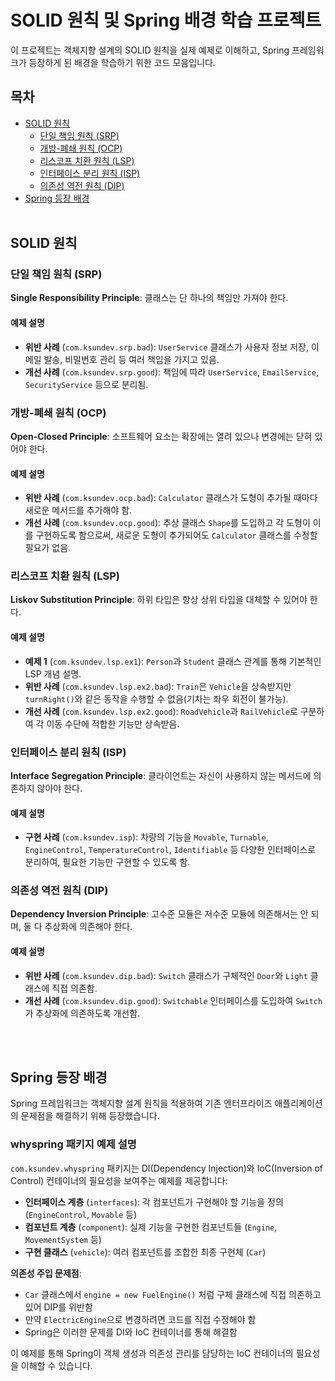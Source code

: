 # SOLID 원칙 및 Spring 배경 학습 프로젝트

이 프로젝트는 객체지향 설계의 SOLID 원칙을 실제 예제로 이해하고, Spring 프레임워크가 등장하게 된 배경을 학습하기 위한 코드 모음입니다.

## 목차
- [SOLID 원칙](#solid-원칙)
  - [단일 책임 원칙 (SRP)](#단일-책임-원칙-srp)
  - [개방-폐쇄 원칙 (OCP)](#개방-폐쇄-원칙-ocp)
  - [리스코프 치환 원칙 (LSP)](#리스코프-치환-원칙-lsp)
  - [인터페이스 분리 원칙 (ISP)](#인터페이스-분리-원칙-isp)
  - [의존성 역전 원칙 (DIP)](#의존성-역전-원칙-dip)
- [Spring 등장 배경](#spring-등장-배경)
<br><br>

## SOLID 원칙

### 단일 책임 원칙 (SRP)
**Single Responsibility Principle**: 클래스는 단 하나의 책임만 가져야 한다.

#### 예제 설명
- **위반 사례** (`com.ksundev.srp.bad`): `UserService` 클래스가 사용자 정보 저장, 이메일 발송, 비밀번호 관리 등 여러 책임을 가지고 있음.
- **개선 사례** (`com.ksundev.srp.good`): 책임에 따라 `UserService`, `EmailService`, `SecurityService` 등으로 분리됨.

### 개방-폐쇄 원칙 (OCP)
**Open-Closed Principle**: 소프트웨어 요소는 확장에는 열려 있으나 변경에는 닫혀 있어야 한다.

#### 예제 설명
- **위반 사례** (`com.ksundev.ocp.bad`): `Calculator` 클래스가 도형이 추가될 때마다 새로운 메서드를 추가해야 함.
- **개선 사례** (`com.ksundev.ocp.good`): 추상 클래스 `Shape`를 도입하고 각 도형이 이를 구현하도록 함으로써, 새로운 도형이 추가되어도 `Calculator` 클래스를 수정할 필요가 없음.

### 리스코프 치환 원칙 (LSP)
**Liskov Substitution Principle**: 하위 타입은 항상 상위 타입을 대체할 수 있어야 한다.

#### 예제 설명
- **예제 1** (`com.ksundev.lsp.ex1`): `Person`과 `Student` 클래스 관계를 통해 기본적인 LSP 개념 설명.
- **위반 사례** (`com.ksundev.lsp.ex2.bad`): `Train`은 `Vehicle`을 상속받지만 `turnRight()`와 같은 동작을 수행할 수 없음(기차는 좌우 회전이 불가능).
- **개선 사례** (`com.ksundev.lsp.ex2.good`): `RoadVehicle`과 `RailVehicle`로 구분하여 각 이동 수단에 적합한 기능만 상속받음.

### 인터페이스 분리 원칙 (ISP)
**Interface Segregation Principle**: 클라이언트는 자신이 사용하지 않는 메서드에 의존하지 않아야 한다.

#### 예제 설명
- **구현 사례** (`com.ksundev.isp`): 차량의 기능을 `Movable`, `Turnable`, `EngineControl`, `TemperatureControl`, `Identifiable` 등 다양한 인터페이스로 분리하여, 필요한 기능만 구현할 수 있도록 함.

### 의존성 역전 원칙 (DIP)
**Dependency Inversion Principle**: 고수준 모듈은 저수준 모듈에 의존해서는 안 되며, 둘 다 추상화에 의존해야 한다.

#### 예제 설명
- **위반 사례** (`com.ksundev.dip.bad`): `Switch` 클래스가 구체적인 `Door`와 `Light` 클래스에 직접 의존함.
- **개선 사례** (`com.ksundev.dip.good`): `Switchable` 인터페이스를 도입하여 `Switch`가 추상화에 의존하도록 개선함.

<br><br>
## Spring 등장 배경

Spring 프레임워크는 객체지향 설계 원칙을 적용하여 기존 엔터프라이즈 애플리케이션의 문제점을 해결하기 위해 등장했습니다.

### whyspring 패키지 예제 설명

`com.ksundev.whyspring` 패키지는 DI(Dependency Injection)와 IoC(Inversion of Control) 컨테이너의 필요성을 보여주는 예제를 제공합니다:

- **인터페이스 계층** (`interfaces`): 각 컴포넌트가 구현해야 할 기능을 정의 (`EngineControl`, `Movable` 등)
- **컴포넌트 계층** (`component`): 실제 기능을 구현한 컴포넌트들 (`Engine`, `MovementSystem` 등)
- **구현 클래스** (`vehicle`): 여러 컴포넌트를 조합한 최종 구현체 (`Car`)

**의존성 주입 문제점**: 
- `Car` 클래스에서 `engine = new FuelEngine()` 처럼 구체 클래스에 직접 의존하고 있어 DIP를 위반함
- 만약 `ElectricEngine`으로 변경하려면 코드를 직접 수정해야 함
- Spring은 이러한 문제를 DI와 IoC 컨테이너를 통해 해결함

이 예제를 통해 Spring이 객체 생성과 의존성 관리를 담당하는 IoC 컨테이너의 필요성을 이해할 수 있습니다.

